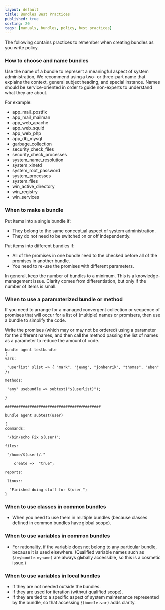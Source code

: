 ```yaml
---
layout: default
title: Bundles Best Practices
published: true
sorting: 20
tags: [manuals, bundles, policy, best practices]
---
```


The following contains practices to remember when creating bundles as
you write policy.

### How to choose and name bundles

Use the name of a bundle to represent a meaningful aspect of system
administration, We recommend using a two- or three-part name that
explains the context, general subject heading, and special instance.
Names should be service-oriented in order to guide non-experts to
understand what they are about.

For example:

* app_mail_postfix
* app_mail_mailman
* app_web_apache
* app_web_squid
* app_web_php
* app_db_mysql
* garbage_collection
* security_check_files
* security_check_processes
* system_name_resolution
* system_xinetd
* system_root_password
* system_processes
* system_files
* win_active_directory
* win_registry
* win_services

### When to make a bundle

Put items into a single bundle if:

* They belong to the same conceptual aspect of system administration.
* They do not need to be switched on or off independently.

Put items into different bundles if:

* All of the promises in one bundle need to the checked before all of the
promises in another bundle.
* You need to re-use the promises with different parameters.

In general, keep the number of bundles to a minimum. This is a knowledge-management issue.
Clarity comes from differentiation, but only if the number of items is small.

### When to use a paramaterized bundle or method

If you need to arrange for a managed convergent collection or sequence of promises that
will occur for a list of (multiple) names or promisers, then use a bundle to simplify the code.

Write the promises (which may or may not be ordered) using a parameter for the different
names, and then call the method passing the list of names as a parameter to reduce the amount of code.

```cf3
bundle agent testbundle
{
vars:

 "userlist" slist => { "mark", "jeang", "jonhenrik", "thomas", "eben" };

methods:

 "any" usebundle => subtest("$(userlist)");

}

###########################################

bundle agent subtest(user)

{
commands:

 "/bin/echo Fix $(user)";

files:

 "/home/$(user)/."

    create =>  "true";

reports:

 linux::

  "Finished doing stuff for $(user)";
}
```

### When to use classes in common bundles

* When you need to use them in multiple bundles (because classes defined in common bundles
have global scope).

### When to use variables in common bundles

* For rationality, if the variable does not belong to any particular bundle, because it is
used elsewhere. (Qualified variable names such as `$(mybundle.myname)` are always globally
accessible, so this is a cosmetic issue.)

### When to use variables in local bundles

* If they are not needed outside the bundles.
* If they are used for iteration (without qualified scope).
* If they are tied to a specific aspect of system maintenance represented by the bundle, so
that accessing `$(bundle.var)` adds clarity.
